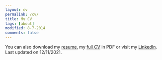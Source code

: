 ```yaml
---
layout: cv
permalink: /cv/
title: My CV
tags: [about]
modified: 8-7-2014
comments: false
---
```


You can also download my [resume](), my [full CV]() in PDF or visit my [LinkedIn](https://www.linkedin.com/in/HiteshGorana/). Last updated on 12/11/2021.

